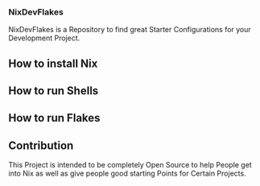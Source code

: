 ### NixDevFlakes
NixDevFlakes is a Repository to find great Starter Configurations for your Development Project.

## How to install Nix

## How to run Shells

## How to run Flakes

## Contribution
This Project is intended to be completely Open Source to help People get into Nix as well as give people good starting Points for Certain Projects.

